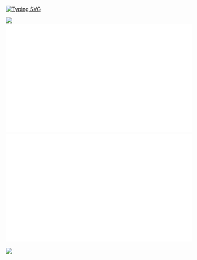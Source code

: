 [![Typing SVG](https://readme-typing-svg.herokuapp.com/?color=f0f6fc&lines=Hi+I'm+Changeun👋&font=Redressed&size=40)](https://git.io/typing-svg)

![](https://github-profile-summary-cards.vercel.app/api/cards/profile-details?username=s2nchangeun2&theme=github_dark)
<img src="https://raw.githubusercontent.com/s2nchangeun2/github-stats-transparent/output/generated/languages.svg" gh-dark-mode-only/>
<img src="https://raw.githubusercontent.com/s2nchangeun2/github-stats-transparent/output/generated/overview.svg" gh-dark-mode-only/>


![](https://raw.githubusercontent.com/username/github-stats/master/generated/languages.svg#gh-dark-mode-only)


<!--
**s2nchangeun2/s2nchangeun2** is a ✨ _special_ ✨ repository because its `README.md` (this file) appears on your GitHub profile.

Here are some ideas to get you started:

- 🔭 I’m currently working on Game Company
- 🌱 I’m currently learning ...
- 👯 I’m looking to collaborate on ...
- 🤔 I’m looking for help with ...
- 💬 Ask me about ...
- 📫 How to reach me: ...
- 😄 Pronouns: ...
- ⚡ Fun fact: ...
-->
